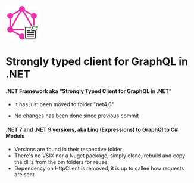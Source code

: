![](net4.6/media/icon.png)

# Strongly typed client for GraphQL in .NET

#### .NET Framework aka "Strongly Typed Client for GraphQL in .NET"
- It has just been moved to folder "net4.6"

- No changes has been done since previous commit

#### .NET 7 and .NET 9 versions, aka Linq (Expressions) to GraphQl to C# Models
- Versions are found in their respective folder
- There's no VSIX nor a Nuget package, simply clone, rebuild and copy the dll's from the bin folders for reuse
- Dependency on HttpClient is removed, it is up to callee how requests are sent


